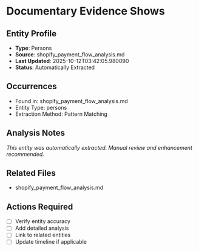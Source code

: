 # Documentary Evidence Shows

## Entity Profile
- **Type**: Persons
- **Source**: shopify_payment_flow_analysis.md
- **Last Updated**: 2025-10-12T03:42:05.980090
- **Status**: Automatically Extracted

## Occurrences
- Found in: shopify_payment_flow_analysis.md
- Entity Type: persons
- Extraction Method: Pattern Matching

## Analysis Notes
*This entity was automatically extracted. Manual review and enhancement recommended.*

## Related Files
- shopify_payment_flow_analysis.md

## Actions Required
- [ ] Verify entity accuracy
- [ ] Add detailed analysis
- [ ] Link to related entities
- [ ] Update timeline if applicable
